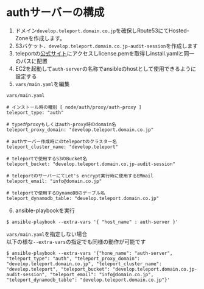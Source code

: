 # authサーバーの構成
1. ドメイン`develop.teleport.domain.co.jp`を確保しRoute53にてHosted-Zoneを作成します。
2. S3バケット、`develop.teleport.domain.co.jp-audit-session`を作成します
3. teleportの[公式サイト](https://gravitational.com/teleport/demo/)にアクセスしlicense.pemを取得しinstall.yamlと同一のパスに配置
4. EC2を起動して`auth-server`の名称でansibleのhostとして使用できるように設定する
5. `vars/main.yaml`を編集

`vars/main.yaml`
```
# インストール時の種別 [ node/auth/proxy/auth-proxy ]
teleport_type: "auth"

# typeがproxyもしくはauth-proxy時のdomain名
teleport_proxy_domain: "develop.teleport.domain.co.jp"

# authサーバー作成時にのteleportのクラスター名
teleport_cluster_name: "develop.teleport"

# teleportで使用するS3のBucket名
teleport_bucket: "develop.teleport.domain.co.jp-audit-session"

# teleportのサーバーにてLet's encrypt実行時に使用するEMmail
teleport_email: "info@domain.co.jp"

# teleportで使用するDynamoDBのデーブル名
teleport_dynamodb_table: "develop.teleport.domain.co.jp"
```

6. ansible-playbookを実行
```
$ ansible-playbook --extra-vars '{ "host_name" : auth-server }'
```

`vars/main.yaml`を指定しない場合  
以下の様な`--extra-vars`の指定でも同様の動作が可能です
```
$ ansible-playbook --extra-vars '{"hone_name": "auth-server", "teleport_type": "auth", "teleport_proxy_domain": "develop.teleport.domain.co.jp", "teleport_cluster_name": "develop.teleport", "teleport_bucket": "develop.teleport.domain.co.jp-audit-session", "teleport_email": "info@domain.co.jp", "teleport_dynamodb_table": "develop.teleport.domain.co.jp"}'
```
